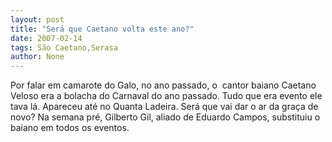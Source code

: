```yaml
---
layout: post
title: "Será que Caetano volta este ano?"
date: 2007-02-14
tags: São Caetano,Serasa
author: None
---
```

Por falar em camarote do Galo, no ano passado, o &nbsp;cantor baiano Caetano Veloso era a bolacha do Carnaval do ano passado. Tudo que era evento ele tava lá. Apareceu até no Quanta Ladeira.
Será que vai dar o ar da graça de novo?
Na semana pré, Gilberto Gil, aliado de Eduardo Campos,&nbsp;substituiu o baiano em todos os eventos. 